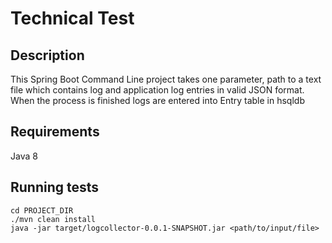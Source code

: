 <h1>Technical Test</h1>

## Description
This Spring Boot Command Line project takes one parameter, path to a text file which contains log and application log entries in valid JSON format. 
When the process is finished logs are entered into Entry table in hsqldb

## Requirements
Java 8

## Running tests
```
cd PROJECT_DIR
./mvn clean install
java -jar target/logcollector-0.0.1-SNAPSHOT.jar <path/to/input/file>
```
